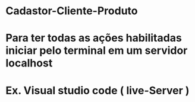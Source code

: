 # Cadastor-Cliente-Produto
# Para ter todas as ações habilitadas iniciar pelo terminal em um servidor localhost
# Ex. Visual studio code ( live-Server )
